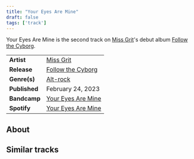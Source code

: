 ```yaml
---
title: "Your Eyes Are Mine"
draft: false
tags: ['track']
---
```


Your Eyes Are Mine is the second track on [Miss Grit](artists/Miss%20Grit.md)'s debut album [Follow the Cyborg](releases/Miss%20Grit/Follow%20the%20Cyborg.md).

|                  |                                                                                                 |
| ---------------- | ----------------------------------------------------------------------------------------------- |
| **Artist**       | [Miss Grit](artists/Miss%20Grit.md)                                                             |
| **Release**      | [Follow the Cyborg](releases/Miss%20Grit/Follow%20the%20Cyborg.md)                              |
| **Genre(s)**     | [Alt-rock](genres/Alt-rock.md)                                                                  |
| **Published**    | February 24, 2023                                                                               |
| **Bandcamp**     | [Your Eyes Are Mine](https://missgrit.bandcamp.com/track/your-eyes-are-mine)                    |
| **Spotify**      | [Your Eyes Are Mine](https://open.spotify.com/track/6UryNP4WyTkvojLfPr3uZO?si=30b5907948754d23) |

## About


## Similar tracks
